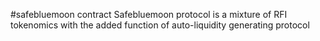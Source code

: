 #safebluemoon contract Safebluemoon protocol is
a mixture of RFI tokenomics with the added function of auto-liquidity generating protocol
